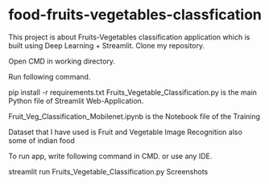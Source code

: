 # food-fruits-vegetables-classfication
This project is about Fruits-Vegetables classification application which is built using Deep Learning + Streamlit.
Clone my repository.

Open CMD in working directory.

Run following command.

pip install -r requirements.txt
Fruits_Vegetable_Classification.py is the main Python file of Streamlit Web-Application.

Fruit_Veg_Classification_Mobilenet.ipynb is the Notebook file of the Training

Dataset that I have used is Fruit and Vegetable Image Recognition also some of indian food

To run app, write following command in CMD. or use any IDE.

streamlit run Fruits_Vegetable_Classification.py
Screenshots
